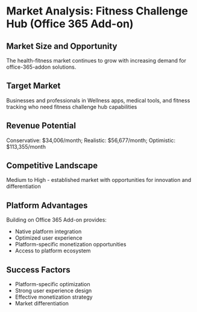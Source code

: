 # Market Analysis: Fitness Challenge Hub (Office 365 Add-on)

## Market Size and Opportunity
The health-fitness market continues to grow with increasing demand for office-365-addon solutions.

## Target Market
Businesses and professionals in Wellness apps, medical tools, and fitness tracking who need fitness challenge hub capabilities

## Revenue Potential
Conservative: $34,006/month; Realistic: $56,677/month; Optimistic: $113,355/month

## Competitive Landscape
Medium to High - established market with opportunities for innovation and differentiation

## Platform Advantages
Building on Office 365 Add-on provides:
- Native platform integration
- Optimized user experience
- Platform-specific monetization opportunities
- Access to platform ecosystem

## Success Factors
- Platform-specific optimization
- Strong user experience design
- Effective monetization strategy
- Market differentiation
